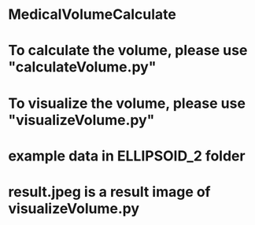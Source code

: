 # MedicalVolumeCalculate

# To calculate the volume, please use "calculateVolume.py"
# To visualize the volume, please use "visualizeVolume.py"

# example data in ELLIPSOID_2 folder
# result.jpeg is a result image of visualizeVolume.py
